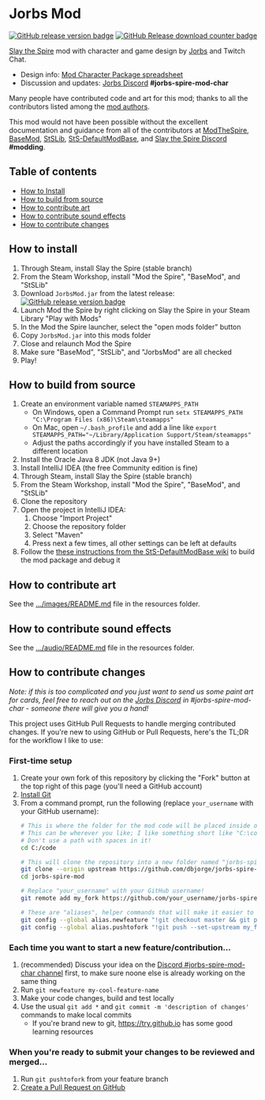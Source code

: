 # Jorbs Mod
[![GitHub release version badge](https://img.shields.io/github/v/release/dbjorge/jorbs-spire-mod?color=blue&label=latest%20release&sort=semver)](https://github.com/dbjorge/sts-jorbs-mod/releases)
[![GitHub Release download counter badge](https://img.shields.io/github/downloads/dbjorge/jorbs-spire-mod/total?color=blue)](https://github.com/dbjorge/sts-jorbs-mod/releases)

[Slay the Spire]() mod with character and game design by [Jorbs](https://twitch.tv/jorbs) and Twitch Chat.

* Design info: [Mod Character Package spreadsheet](https://docs.google.com/spreadsheets/d/1GY0eJsooEp361hWFL2lD-uPVa5-l-7g4f4FtyKs-k7Q/edit#gid=0)
* Discussion and updates: [Jorbs Discord](https://discord.gg/invite/jorbs) **#jorbs-spire-mod-char**

Many people have contributed code and art for this mod; thanks to all the contributors listed among the [mod authors](./src/main/resources/ModTheSpire.json).

This mod would not have been possible without the excellent documentation and guidance from all of the contributors at [ModTheSpire](https://github.com/kiooeht/ModTheSpire), [BaseMod](https://github.com/daviscook477/BaseMod), [StSLib](), [StS-DefaultModBase](https://github.com/Gremious/StS-DefaultModBase), and [Slay the Spire Discord](https://discordapp.com/invite/SlayTheSpire) **#modding**.

## Table of contents

* [How to Install](#how-to-install)
* [How to build from source](#how-to-build-from-source)
* [How to contribute art](#how-to-contribute-art)
* [How to contribute sound effects](#how-to-contribute-sound-effects)
* [How to contribute changes](#how-to-contribute-changes)

## How to install

1. Through Steam, install Slay the Spire (stable branch)
1. From the Steam Workshop, install "Mod the Spire", "BaseMod", and "StSLib"
1. Download `JorbsMod.jar` from the latest release: [![GitHub release version badge](https://img.shields.io/github/v/release/dbjorge/jorbs-spire-mod?color=blue&label=latest%20release&sort=semver)](https://github.com/dbjorge/sts-jorbs-mod/releases)
1. Launch Mod the Spire by right clicking on Slay the Spire in your Steam Library "Play with Mods"
1. In the Mod the Spire launcher, select the "open mods folder" button
1. Copy `JorbsMod.jar` into this mods folder
1. Close and relaunch Mod the Spire
1. Make sure "BaseMod", "StSLib", and "JorbsMod" are all checked
1. Play!

## How to build from source

1. Create an environment variable named `STEAMAPPS_PATH`
    * On Windows, open a Command Prompt run `setx STEAMAPPS_PATH "C:\Program Files (x86)\Steam\steamapps"`
    * On Mac, open `~/.bash_profile` and add a line like `export STEAMAPPS_PATH="~/Library/Application Support/Steam/steamapps"`
    * Adjust the paths accordingly if you have installed Steam to a different location 
1. Install the Oracle Java 8 JDK (not Java 9+)
1. Install IntelliJ IDEA (the free Community edition is fine)
1. Through Steam, install Slay the Spire (stable branch)
1. From the Steam Workshop, install "Mod the Spire", "BaseMod", and "StSLib"
1. Clone the repository
1. Open the project in IntelliJ IDEA:
    1. Choose "Import Project"
    1. Choose the repository folder
    1. Select "Maven"
    1. Press next a few times, all other settings can be left at defaults 
1. Follow the [these instructions from the StS-DefaultModBase wiki](https://github.com/Gremious/StS-DefaultModBase/wiki/Step-3:-Packaging-and-Playing-the-Default;-Writing-Your-First-Mod!) to build the mod package and debug it

## How to contribute art

See the [.../images/README.md](./src/main/resources/stsjorbsmodResources/images/README.md) file in the resources folder.

## How to contribute sound effects

See the [.../audio/README.md](./src/main/resources/stsjorbsmodResources/audio/README.md) file in the resources folder.

## How to contribute changes

*Note: if this is too complicated and you just want to send us some paint art for cards, feel free to reach out on the [Jorbs Discord](https://discord.gg/invite/jorbs) in *#jorbs-spire-mod-char* - someone there will give you a hand!*

This project uses GitHub Pull Requests to handle merging contributed changes. If you're new to using GitHub or Pull Requests, here's the TL;DR for the workflow I like to use:

### First-time setup

1. Create your own fork of this repository by clicking the "Fork" button at the top right of this page (you'll need a GitHub account)
1. [Install Git](https://git-scm.com/downloads)
1. From a command prompt, run the following (replace `your_username` with your GitHub username):
    ```bash
    # This is where the folder for the mod code will be placed inside of.
    # This can be wherever you like; I like something short like "C:\code" or "C:\repos".
    # Don't use a path with spaces in it!
    cd C:/code
    
    # This will clone the repository into a new folder named "jorbs-spire-mod" inside the directory you picked above
    git clone --origin upstream https://github.com/dbjorge/jorbs-spire-mod.git
    cd jorbs-spire-mod
   
    # Replace "your_username" with your GitHub username!
    git remote add my_fork https://github.com/your_username/jorbs-spire-mod.git

    # These are "aliases", helper commands that will make it easier to use GitHub Pull Requests
    git config --global alias.newfeature "!git checkout master && git pull && git checkout -b"
    git config --global alias.pushtofork "!git push --set-upstream my_fork HEAD"
    ```

### Each time you want to start a new feature/contribution...

1. (recommended) Discuss your idea on the [Discord #jorbs-spire-mod-char channel](https://discord.gg/invite/jorbs) first, to make sure noone else is already working on the same thing
1. Run `git newfeature my-cool-feature-name`
1. Make your code changes, build and test locally
1. Use the usual `git add *` and `git commit -m 'description of changes'` commands to make local commits
    * If you're brand new to git, https://try.github.io has some good learning resources

### When you're ready to submit your changes to be reviewed and merged...

1. Run `git pushtofork` from your feature branch
1. [Create a Pull Request on GitHub](https://github.com/dbjorge/jorbs-spire-mod/compare)